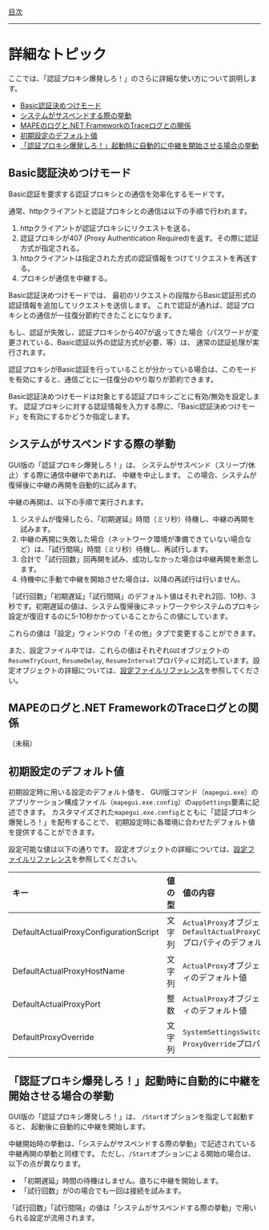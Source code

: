 [目次](Index.md)

---

# 詳細なトピック

ここでは、「認証プロキシ爆発しろ！」のさらに詳細な使い方について説明します。

* [Basic認証決めつけモード](#Basic認証決めつけモード)
* [システムがサスペンドする際の挙動](#システムがサスペンドする際の挙動)
* [MAPEのログと.NET FrameworkのTraceログとの関係](#mapeのログとnet-frameworkのtraceログとの関係)
* [初期設定のデフォルト値](#初期設定のデフォルト値)
* [「認証プロキシ爆発しろ！」起動時に自動的に中継を開始させる場合の挙動](#「認証プロキシ爆発しろ！」起動時に自動的に中継を開始させる場合の挙動)


## Basic認証決めつけモード

Basic認証を要求する認証プロキシとの通信を効率化するモードです。

通常、httpクライアントと認証プロキシとの通信は以下の手順で行われます。

1. httpクライアントが認証プロキシにリクエストを送る。
1. 認証プロキシが407 (Proxy Authentication Required)を返す。その際に認証方式が指定される。
1. httpクライアントは指定された方式の認証情報をつけてリクエストを再送する。
1. プロキシが通信を中継する。

Basic認証決めつけモードでは、
最初のリクエストの段階からBasic認証形式の認証情報を追加してリクエストを送信します。
これで認証が通れば、認証プロキシとの通信が一往復分節約できたことになります。

もし、認証が失敗し、認証プロキシから407が返ってきた場合（パスワードが変更されている、Basic認証以外の認証方式が必要、等）は、
通常の認証処理が実行されます。

認証プロキシがBasic認証を行っていることが分かっている場合は、このモードを有効にすると、通信ごとに一往復分のやり取りが節約できます。

Basic認証決めつけモードは対象とする認証プロキシごとに有効/無効を設定します。
認証プロキシに対する認証情報を入力する際に、「Basic認証決めつけモード」を有効にするかどうか指定します。


## システムがサスペンドする際の挙動

GUI版の「認証プロキシ爆発しろ！」は、
システムがサスペンド（スリープ/休止）する際に通信中継中であれば、
中継を中止します。
この場合、システムが復帰後に中継の再開を自動的に試みます。

中継の再開は、以下の手順で実行されます。

1. システムが復帰したら、「初期遅延」時間（ミリ秒）待機し、中継の再開を試みます。
1. 中継の再開に失敗した場合（ネットワーク環境が準備できていない場合など）は、「試行間隔」時間（ミリ秒）待機し、再試行します。
1. 合計で「試行回数」回再開を試み、成功しなかった場合は中継再開を断念します。
1. 待機中に手動で中継を開始させた場合は、以降の再試行は行いません。

「試行回数」「初期遅延」「試行間隔」のデフォルト値はそれぞれ2回、10秒、3秒です。初期遅延の値は、システム復帰後にネットワークやシステムのプロキシ設定が復旧するのに5-10秒かかっていることからこの値にしています。

これらの値は「設定」ウィンドウの「その他」タブで変更することができます。

また、設定ファイル中では、これらの値はそれぞれ`GUI`オブジェクトの`ResumeTryCount`, `ResumeDelay`, `ResumeInterval`プロパティに対応しています。設定オブジェクトの詳細については、[設定ファイルリファレンス](Reference_Settings.md)を参照してください。


## MAPEのログと.NET FrameworkのTraceログとの関係

（未稿）


## 初期設定のデフォルト値

初期設定時に用いる設定のデフォルト値を、
GUI版コマンド（`mapegui.exe`）のアプリケーション構成ファイル（`mapegui.exe.config`）の`appSettings`要素に記述できます。
カスタマイズされた`mapegui.exe.config`とともに「認証プロキシ爆発しろ！」を配布することで、
初期設定時に各環境に合わせたデフォルト値を提供することができます。

設定可能な値は以下の通りです。
設定オブジェクトの詳細については、[設定ファイルリファレンス](Reference_Settings.md)を参照してください。

| キー | 値の型 | 値の内容 |
|:----|:----|:----|
| DefaultActualProxyConfigurationScript | 文字列 | `ActualProxy`オブジェクトの`DefaultActualProxyConfigurationScript`プロパティのデフォルト値 |
| DefaultActualProxyHostName | 文字列 | `ActualProxy`オブジェクトの`Host`プロパティのデフォルト値 |
| DefaultActualProxyPort | 整数 | `ActualProxy`オブジェクトの`Port`プロパティのデフォルト値 |
| DefaultProxyOverride | 文字列 | `SystemSettingsSwitcher`オブジェクトの`ProxyOverride`プロパティのデフォルト値 |


## 「認証プロキシ爆発しろ！」起動時に自動的に中継を開始させる場合の挙動

GUI版の「認証プロキシ爆発しろ！」は、
`/Start`オプションを指定して起動すると、
起動後に自動的に中継を開始します。

中継開始時の挙動は、「システムがサスペンドする際の挙動」で記述されている中継再開の挙動と同様です。
ただし、`/Start`オプションによる開始の場合は、以下の点が異なります。

* 「初期遅延」時間の待機はしません。直ちに中継を開始します。
* 「試行回数」が0の場合でも一回は接続を試みます。

「試行回数」「試行間隔」の値は「システムがサスペンドする際の挙動」で用いられる設定が流用されます。
